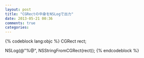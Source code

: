 ```yaml
---
layout: post
title: "CGRectの中身をNSLogで出力"
date: 2013-05-21 00:36
comments: true
categories:
---
```


{% codeblock lang:objc %}
CGRect rect;

NSLog(@"%@", NSStringFromCGRect(rect));
{% endcodeblock %}
